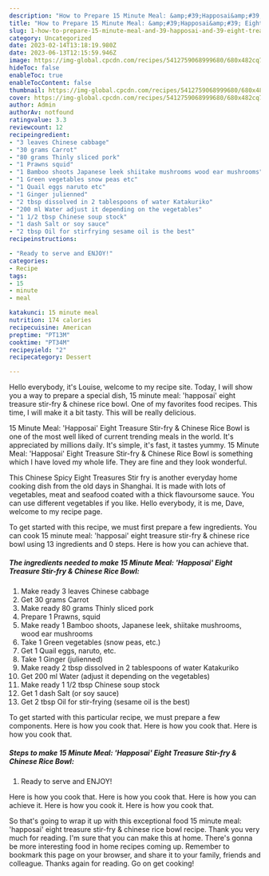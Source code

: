 ```yaml
---
description: "How to Prepare 15 Minute Meal: &amp;#39;Happosai&amp;#39; Eight Treasure Stir-fry &amp;amp; Chinese Rice Bowl yang Delicious"
title: "How to Prepare 15 Minute Meal: &amp;#39;Happosai&amp;#39; Eight Treasure Stir-fry &amp;amp; Chinese Rice Bowl yang Delicious"
slug: 1-how-to-prepare-15-minute-meal-and-39-happosai-and-39-eight-treasure-stir-fry-and-amp-chinese-rice-bowl-yang-delicious
category: Uncategorized
date: 2023-02-14T13:18:19.980Z
date: 2023-06-13T12:15:59.946Z
image: https://img-global.cpcdn.com/recipes/5412759068999680/680x482cq70/15-minute-meal-happosai-eight-treasure-stir-fry-chinese-rice-bowl-recipe-main-photo.jpg
hideToc: false
enableToc: true
enableTocContent: false
thumbnail: https://img-global.cpcdn.com/recipes/5412759068999680/680x482cq70/15-minute-meal-happosai-eight-treasure-stir-fry-chinese-rice-bowl-recipe-main-photo.jpg
cover: https://img-global.cpcdn.com/recipes/5412759068999680/680x482cq70/15-minute-meal-happosai-eight-treasure-stir-fry-chinese-rice-bowl-recipe-main-photo.jpg
author: Admin
authorAv: notfound
ratingvalue: 3.3
reviewcount: 12
recipeingredient:
- "3 leaves Chinese cabbage"
- "30 grams Carrot"
- "80 grams Thinly sliced pork"
- "1 Prawns squid"
- "1 Bamboo shoots Japanese leek shiitake mushrooms wood ear mushrooms"
- "1 Green vegetables snow peas etc"
- "1 Quail eggs naruto etc"
- "1 Ginger julienned"
- "2 tbsp dissolved in 2 tablespoons of water Katakuriko"
- "200 ml Water adjust it depending on the vegetables"
- "1 1/2 tbsp Chinese soup stock"
- "1 dash Salt or soy sauce"
- "2 tbsp Oil for stirfrying sesame oil is the best"
recipeinstructions:

- "Ready to serve and ENJOY!"
categories:
- Recipe
tags:
- 15
- minute
- meal

katakunci: 15 minute meal 
nutrition: 174 calories
recipecuisine: American
preptime: "PT13M"
cooktime: "PT34M"
recipeyield: "2"
recipecategory: Dessert

---
```



Hello everybody, it's Louise, welcome to my recipe site. Today, I will show you a way to prepare a special dish, 15 minute meal: &#39;happosai&#39; eight treasure stir-fry &amp; chinese rice bowl. One of my favorites food recipes. This time, I will make it a bit tasty. This will be really delicious.

15 Minute Meal: &#39;Happosai&#39; Eight Treasure Stir-fry &amp; Chinese Rice Bowl is one of the most well liked of current trending meals in the world. It's appreciated by millions daily. It's simple, it's fast, it tastes yummy. 15 Minute Meal: &#39;Happosai&#39; Eight Treasure Stir-fry &amp; Chinese Rice Bowl is something which I have loved my whole life. They are fine and they look wonderful.

This Chinese Spicy Eight Treasures Stir fry is another everyday home cooking dish from the old days in Shanghai. It is made with lots of vegetables, meat and seafood coated with a thick flavoursome sauce. You can use different vegetables if you like. Hello everybody, it is me, Dave, welcome to my recipe page.


To get started with this recipe, we must first prepare a few ingredients. You can cook 15 minute meal: &#39;happosai&#39; eight treasure stir-fry &amp; chinese rice bowl using 13 ingredients and 0 steps. Here is how you can achieve that.

<!--inarticleads1-->

##### The ingredients needed to make 15 Minute Meal: &#39;Happosai&#39; Eight Treasure Stir-fry &amp; Chinese Rice Bowl:

1. Make ready 3 leaves Chinese cabbage
1. Get 30 grams Carrot
1. Make ready 80 grams Thinly sliced pork
1. Prepare 1 Prawns, squid
1. Make ready 1 Bamboo shoots, Japanese leek, shiitake mushrooms, wood ear mushrooms
1. Take 1 Green vegetables (snow peas, etc.)
1. Get 1 Quail eggs, naruto, etc.
1. Take 1 Ginger (julienned)
1. Make ready 2 tbsp dissolved in 2 tablespoons of water Katakuriko
1. Get 200 ml Water (adjust it depending on the vegetables)
1. Make ready 1 1/2 tbsp Chinese soup stock
1. Get 1 dash Salt (or soy sauce)
1. Get 2 tbsp Oil for stir-frying (sesame oil is the best)


To get started with this particular recipe, we must prepare a few components. Here is how you cook that. Here is how you cook that. Here is how you cook that. 

<!--inarticleads2-->

##### Steps to make 15 Minute Meal: &#39;Happosai&#39; Eight Treasure Stir-fry &amp; Chinese Rice Bowl:


1. Ready to serve and ENJOY!

Here is how you cook that. Here is how you cook that. Here is how you can achieve it. Here is how you cook it. Here is how you cook that. 

So that's going to wrap it up with this exceptional food 15 minute meal: &#39;happosai&#39; eight treasure stir-fry &amp; chinese rice bowl recipe. Thank you very much for reading. I'm sure that you can make this at home. There's gonna be more interesting food in home recipes coming up. Remember to bookmark this page on your browser, and share it to your family, friends and colleague. Thanks again for reading. Go on get cooking!
